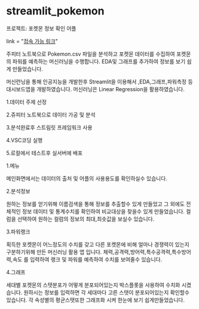 # streamlit_pokemon

프로젝트: 포켓몬 정보 확인 어플

link = "[접속 가능 링크](http://ec2-13-124-35-189.ap-northeast-2.compute.amazonaws.com:8504/)"

주피터 노트북으로 Pokemon.csv 파일을 분석하고 
포켓몬 데이터를 수집하여 포켓몬의 파워를 예측하는 머신러닝을 수행합니다.
EDA및 그래프를 추가하여 정보를 보기 쉽게 만들었습니다.

머신런닝을 통해 인공지능을 개발한후 Streamlit을 이용해서 ,EDA,그래프,파워측정 등
대시보드앱을 개발하였습니다.
머신러닝은 Linear Regression을 활용하였습니다.


1.데이터 주제 선정

2.쥬피터 노트북으로 데이터 가공 및 분석

3.분석완료후 스트림릿 프레임워크 사용

4.VSC코딩 실행

5.로컬에서 테스트후 실서버에 배포

1.메뉴 


메인화면에서는 데이터의 출처 및 어플의 사용용도를 확인하실수 있습니다.

2.분석정보


원하는 정보를 얻기위해 이름검색을 통해 정보를 추출할수 있게 만들었고
그 외에도 전체적인 정보 데이터 및 통계수치를 확인하여 비교대상을 찾을수 있게 만들었습니다.
컬럼을 선택하여 원하는 컬럼의 정보의 최대,최솟값을 보실수 있습니다.

3.파워랭크 


획득한 포켓몬이 어느정도의 수치를 갖고 다른 포켓몬에 비해 얼마나 경쟁력이 있는지
구분하기위해 만든 머신러닝 활용 앱 입니다.
체력,공격력,방어력,특수공격력,특수방어력,속도 를 입력하여 랭크 및 파워를 예측하여
수치를 보여줄수 있습니다.

4.그래프


세대별 포켓몬의 스탯분포가 어떻게 분포되어있는지 박스플롯을 사용하여 수치화 시켰습니다.
원하시는 정보를 입력하면 각 세대마다 고른 스탯이 분포되어있는지 확인할수 있습니다.
각 속성별의 평균스탯또한 그래프화 시켜 한눈에 보기 쉽게만들었습니다.








